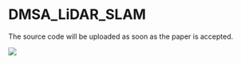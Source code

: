 # DMSA_LiDAR_SLAM
The source code will be uploaded as soon as the paper is accepted.

![]([https://github.com/davidskdds/doc/stairs.gif](https://github.com/davidskdds/DMSA_LiDAR_SLAM/blob/main/doc/stairs.gif)https://github.com/davidskdds/DMSA_LiDAR_SLAM/blob/main/doc/stairs.gif)
